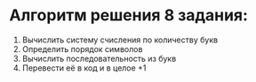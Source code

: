   # Алгоритм решения 8 задания:
  1. Вычислить систему счисления по количеству букв
  2. Определить порядок символов
  3. Вычислить последовательность из букв
  4. Перевести её в код и в целое +1

